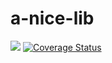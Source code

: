 # a-nice-lib

![](https://travis-ci.com/shiftj18/a-nice-lib.svg?branch=main&status=passed)
[![Coverage Status](https://coveralls.io/repos/github/shiftj18/a-nice-lib/badge.svg?branch=main)](https://coveralls.io/github/shiftj18/a-nice-lib?branch=main)